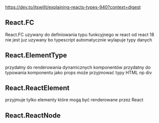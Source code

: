 https://dev.to/itswillt/explaining-reacts-types-940?context=digest

## React.FC

React.FC uzywany do definiowania typu funkcyjnego w react 
od react 18 nie jest juz uzywany bo typescript automatycznie wylapuje typy danych

## React.ElementType

przydatny do renderowania dynamicznych komponentów 
przydatny do typowania komponentu jako props 
może przyjmować typy HTML np div

## React.ReactElement

przyjmuje tylko elementy które mogą być renderowane przez React

## React.ReactNode



